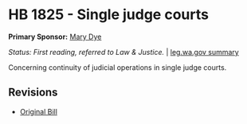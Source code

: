 # HB 1825 - Single judge courts
**Primary Sponsor:** [Mary Dye](/person/leg/mary.dye.md)

*Status: First reading, referred to Law & Justice.* | [leg.wa.gov summary](https://app.leg.wa.gov/billsummary?BillNumber=1825&Year=2021)

Concerning continuity of judicial operations in single judge courts.

## Revisions
* [Original Bill](1/)